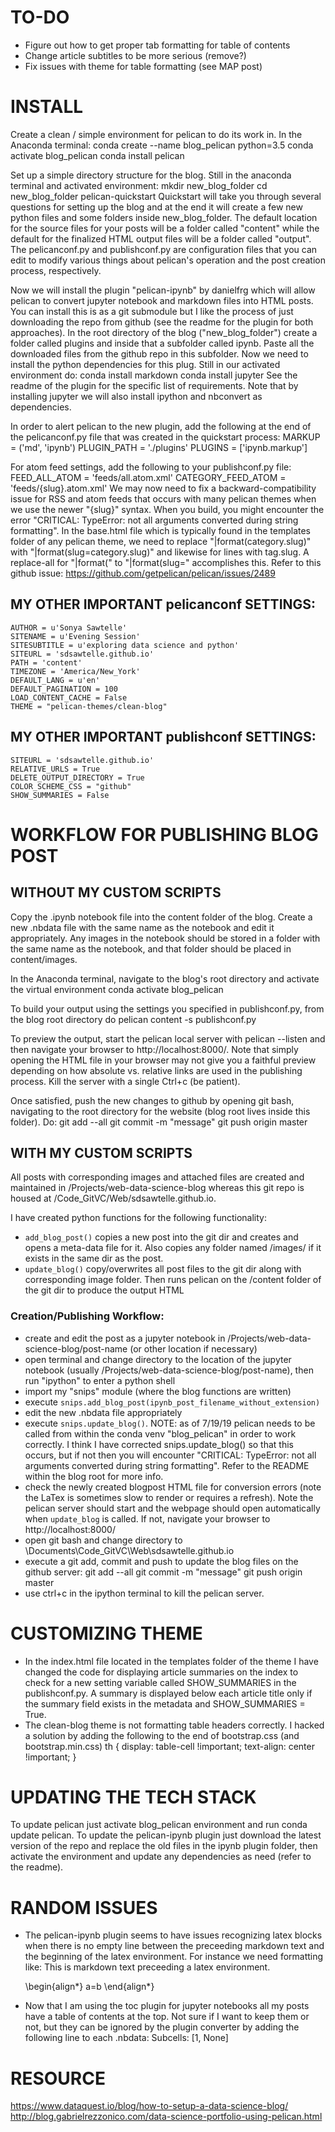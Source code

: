# TO-DO
- Figure out how to get proper tab formatting for table of contents
- Change article subtitles to be more serious (remove?)
- Fix issues with theme for table formatting (see MAP post)


# INSTALL
Create a clean / simple environment for pelican to do its work in. In the Anaconda terminal:
	conda create --name blog_pelican python=3.5
	conda activate blog_pelican
	conda install pelican

Set up a simple directory structure for the blog. Still in the anaconda terminal and activated environment:
	mkdir new_blog_folder
	cd new_blog_folder
	pelican-quickstart
Quickstart will take you through several questions for setting up the blog and at the end it will create a few new python files and some folders inside new_blog_folder. The default location for the source files for your posts will be a folder called "content" while the default for the finalized HTML output files will be a folder called "output". The pelicanconf.py and publishconf.py are configuration files that you can edit to modify various things about pelican's operation and the post creation process, respectively.
	
Now we will install the plugin "pelican-ipynb" by danielfrg which will allow pelican to convert jupyter notebook and markdown files into HTML posts. You can install this is as a git submodule but I like the process of just downloading the repo from github (see the readme for the plugin for both approaches). In the root directory of the blog ("new_blog_folder") create a folder called plugins and inside that a subfolder called ipynb. Paste all the downloaded files from the github repo in this subfolder. Now we need to install the python dependencies for this plug. Still in our activated environment do:
	conda install markdown
	conda install jupyter
See the readme of the plugin for the specific list of requirements. Note that by installing jupyter we will also install ipython and nbconvert as dependencies.

In order to alert pelican to the new plugin, add the following at the end of the pelicanconf.py file that was created in the quickstart process:
	MARKUP = ('md', 'ipynb')
	PLUGIN_PATH = './plugins'
	PLUGINS = ['ipynb.markup']

For atom feed settings, add the following to your publishconf.py file:
	FEED_ALL_ATOM = 'feeds/all.atom.xml'
	CATEGORY_FEED_ATOM = 'feeds/{slug}.atom.xml'
We may now need to fix a backward-compatibility issue for RSS and atom feeds that occurs with many pelican themes when we use the newer "{slug}" syntax. When you build, you might encounter the error "CRITICAL: TypeError: not all arguments converted during string formatting". In the base.html file which is typically found in the templates folder of any pelican theme, we need to replace "|format(category.slug)" with "|format(slug=category.slug)" and likewise for lines with tag.slug. A replace-all for "|format(" to "|format(slug=" accomplishes this. Refer to this github issue:
https://github.com/getpelican/pelican/issues/2489


## MY OTHER IMPORTANT pelicanconf SETTINGS:
	AUTHOR = u'Sonya Sawtelle'
	SITENAME = u'Evening Session'
	SITESUBTITLE = u'exploring data science and python'
	SITEURL = 'sdsawtelle.github.io'
	PATH = 'content'
	TIMEZONE = 'America/New_York'
	DEFAULT_LANG = u'en'
	DEFAULT_PAGINATION = 100
	LOAD_CONTENT_CACHE = False
	THEME = "pelican-themes/clean-blog"

	
## MY OTHER IMPORTANT publishconf SETTINGS:
	SITEURL = 'sdsawtelle.github.io'
	RELATIVE_URLS = True
	DELETE_OUTPUT_DIRECTORY = True
	COLOR_SCHEME_CSS = "github"
	SHOW_SUMMARIES = False
	

# WORKFLOW FOR PUBLISHING BLOG POST

## WITHOUT MY CUSTOM SCRIPTS
Copy the .ipynb notebook file into the content folder of the blog. Create a new .nbdata file with the same name as the notebook and edit it appropriately. Any images in the notebook should be stored in a folder with the same name as the notebook, and that folder should be placed in content/images.

In the Anaconda terminal, navigate to the blog's root directory and activate the virtual environment
	conda activate blog_pelican
	
To build your output using the settings you specified in publishconf.py, from the blog root directory do
	pelican content -s publishconf.py

To preview the output, start the pelican local server with
	pelican --listen
and then navigate your browser to http://localhost:8000/. Note that simply opening the HTML file in your browser may not give you a faithful preview depending on how absolute vs. relative links are used in the publishing process. Kill the server with a single Ctrl+c (be patient).

Once satisfied, push the new changes to github by opening git bash, navigating to the root directory for the website (blog root lives inside this folder). Do:
	git add --all
	git commit -m "message"
	git push origin master

## WITH MY CUSTOM SCRIPTS
All posts with corresponding images and attached files are created and maintained in /Projects/web-data-science-blog whereas this git repo is housed at /Code_GitVC/Web/sdsawtelle.github.io. 

I have created python functions for the following functionality:
- `add_blog_post()` copies a new post into the git dir and creates and opens a meta-data file for it. Also copies any folder named /images/<post name> if it exists in the same dir as the post. 
- `update_blog()` copy/overwrites all post files to the git dir along with corresponding image folder. Then runs pelican on the /content folder of the git dir to produce the output HTML

### Creation/Publishing Workflow: 
- create and edit the post as a jupyter notebook in /Projects/web-data-science-blog/post-name (or other location if necessary)
- open terminal and change directory to the location of the jupyter notebook (usually /Projects/web-data-science-blog/post-name), then run "ipython" to enter a python shell
- import my "snips" module (where the blog functions are written)
- execute `snips.add_blog_post(ipynb_post_filename_without_extension)`
- edit the new .nbdata file appropriately
- execute `snips.update_blog()`. NOTE: as of 7/19/19 pelican needs to be called from within the conda venv "blog_pelican" in order to work correctly. I think I have corrected snips.update_blog() so that this occurs, but if not then you will encounter "CRITICAL: TypeError: not all arguments converted during string formatting". Refer to the README within the blog root for more info.
- check the newly created blogpost HTML file for conversion errors (note the LaTex is sometimes slow to render or requires a refresh). Note the pelican server should start and the webpage should open automatically when `update_blog` is called. If not, navigate your browser to http://localhost:8000/
- open git bash and change directory to \Documents\Code_GitVC\Web\sdsawtelle.github.io
- execute a git add, commit and push to update the blog files on the github server:
	git add --all
	git commit -m "message"
	git push origin master
- use ctrl+c in the ipython terminal to kill the pelican server.

# CUSTOMIZING THEME
- In the index.html file located in the templates folder of the theme I have changed the code for displaying article summaries on the index to check for a new setting variable called SHOW_SUMMARIES in the publishconf.py. A summary is displayed below each article title only if the summary field exists in the metadata and SHOW_SUMMARIES = True.
- The clean-blog theme is not formatting table headers correctly. I hacked a solution by adding the following to the end of bootstrap.css (and bootstrap.min.css)
	th {
		display: table-cell !important;
		text-align: center !important;
	}


# UPDATING THE TECH STACK
To update pelican just activate blog_pelican environment and run conda update pelican. To update the pelican-ipynb plugin just download the latest version of the repo and replace the old files in the ipynb plugin folder, then activate the environment and update any dependencies as need (refer to the readme).


# RANDOM ISSUES
- The pelican-ipynb plugin seems to have issues recognizing latex blocks when there is no empty line between the preceeding markdown text and the beginning of the latex environment. For instance we need formatting like:
	This is markdown text preceeding a latex environment.
	
	\begin{align*}
	a=b
	\end{align*}
- Now that I am using the toc plugin for jupyter notebooks all my posts have a table of contents at the top. Not sure if I want to keep them or not, but they can be ignored by the plugin converter by adding the following line to each .nbdata:
	Subcells: [1, None]

	
# RESOURCE
https://www.dataquest.io/blog/how-to-setup-a-data-science-blog/
http://blog.gabrielrezzonico.com/data-science-portfolio-using-pelican.html
